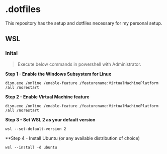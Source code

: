 # .dotfiles

This repository has the setup and dotfiles necessary for my personal setup.

## WSL 

### Inital

> Execute below commands in powershell with Administrator. 

**Step 1 - Enable the Windows Subsystem for Linux**
```
dism.exe /online /enable-feature /featurename:VirtualMachinePlatform /all /norestart
```
**Step 2 - Enable Virtual Machine feature**
```
dism.exe /online /enable-feature /featurename:VirtualMachinePlatform /all /norestart
```
**Step 3 - Set WSL 2 as your default version**
```
wsl --set-default-version 2
```
**Step 4 - Install Ubuntu (or any available distribution of choice)
```
wsl --install -d ubuntu
```
